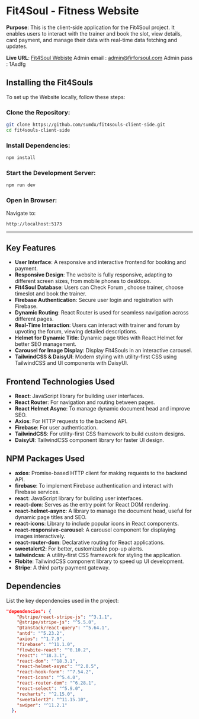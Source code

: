 # Fit4Soul - Fitness Website

**Purpose**: This is the client-side application for the Fit4Soul project. It enables users to interact with the trainer and book the slot, view details, card payment, and manage their data with real-time data fetching and updates.

**Live URL**: [Fit4Soul Webiste](https://fit4souls.web.app/login)
Admin email : admin@firforsoul.com
Admin pass : 1Asdfg

## Installing the Fit4Souls

To set up the Website locally, follow these steps:

### Clone the Repository:

```bash
git clone https://github.com/sumdx/fit4souls-client-side.git
cd fit4souls-client-side
```

### Install Dependencies:

```bash
npm install
```

### Start the Development Server:

```bash
npm run dev
```

### Open in Browser:

Navigate to:

```
http://localhost:5173
```

---
## Key Features

- **User Interface**: A responsive and interactive frontend for booking and payment.
- **Responsive Design**: The website is fully responsive, adapting to different screen sizes, from mobile phones to desktops.
- **Fit4Soul Database**: Users can Check Forum , choose trainer, choose timeslot and book the trainer.
- **Firebase Authentication**: Secure user login and registration with Firebase.
- **Dynamic Routing**: React Router is used for seamless navigation across different pages.
- **Real-Time Interaction**: Users can interact with trainer and forum by upvoting the forum, viewing detailed descriptions.
- **Helmet for Dynamic Title**: Dynamic page titles with React Helmet for better SEO management.
- **Carousel for Image Display**: Display Fit4Souls in an interactive carousel.
- **TailwindCSS & DaisyUI**: Modern styling with utility-first CSS using TailwindCSS and UI components with DaisyUI.
  
## Frontend Technologies Used

- **React**: JavaScript library for building user interfaces.
- **React Router**: For navigation and routing between pages.
- **React Helmet Async**: To manage dynamic document head and improve SEO.
- **Axios**: For HTTP requests to the backend API.
- **Firebase**: For user authentication.
- **TailwindCSS**: For utility-first CSS framework to build custom designs.
- **DaisyUI**: TailwindCSS component library for faster UI design.

## NPM Packages Used

- **axios**: Promise-based HTTP client for making requests to the backend API.
- **firebase**: To implement Firebase authentication and interact with Firebase services.
- **react**: JavaScript library for building user interfaces.
- **react-dom**: Serves as the entry point for React DOM rendering.
- **react-helmet-async**: A library to manage the document head, useful for dynamic page titles and SEO.
- **react-icons**: Library to include popular icons in React components.
- **react-responsive-carousel**: A carousel component for displaying images interactively.
- **react-router-dom**: Declarative routing for React applications.
- **sweetalert2**: For better, customizable pop-up alerts.
- **tailwindcss**: A utility-first CSS framework for styling the application.
- **Flobite**: TailwindCSS component library to speed up UI development.
- **Stripe**: A third party payment gateway.

## Dependencies  
List the key dependencies used in the project:  
```json
"dependencies": {
    "@stripe/react-stripe-js": "^3.1.1",
    "@stripe/stripe-js": "^5.5.0",
    "@tanstack/react-query": "^5.64.1",
    "antd": "^5.23.2",
    "axios": "^1.7.9",
    "firebase": "^11.1.0",
    "flowbite-react": "^0.10.2",
    "react": "^18.3.1",
    "react-dom": "^18.3.1",
    "react-helmet-async": "^2.0.5",
    "react-hook-form": "^7.54.2",
    "react-icons": "^5.4.0",
    "react-router-dom": "^6.28.1",
    "react-select": "^5.9.0",
    "recharts": "^2.15.0",
    "sweetalert2": "^11.15.10",
    "swiper": "^11.2.1"
  },
